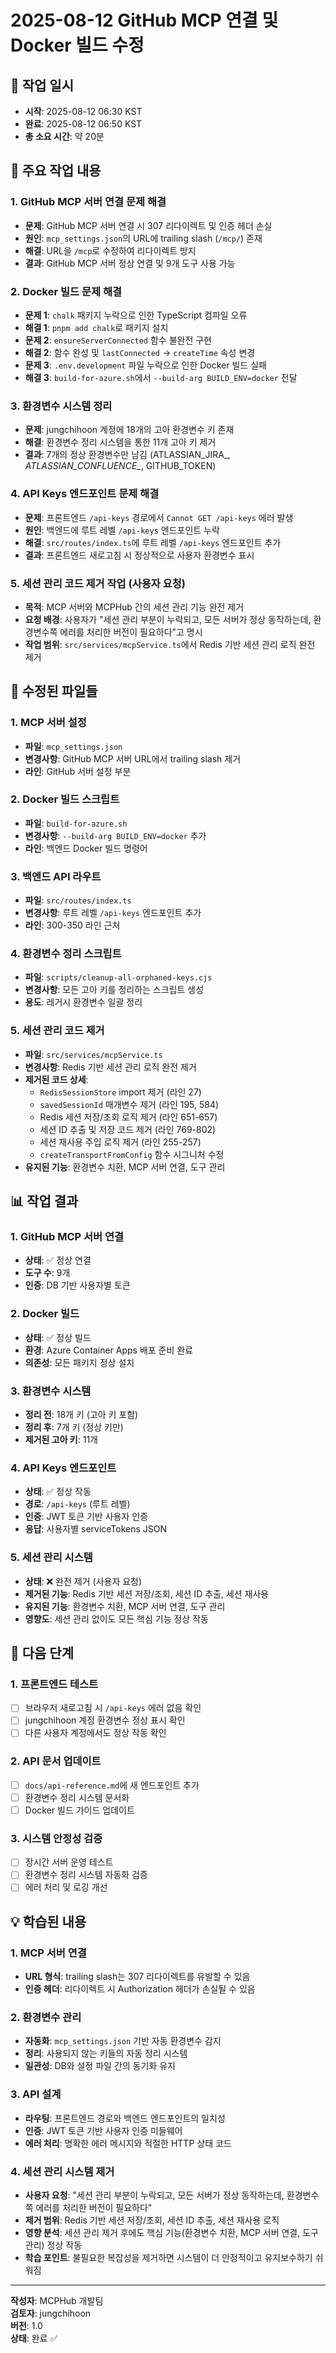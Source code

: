 # 2025-08-12 GitHub MCP 연결 및 Docker 빌드 수정

## 📅 작업 일시
- **시작**: 2025-08-12 06:30 KST
- **완료**: 2025-08-12 06:50 KST
- **총 소요 시간**: 약 20분

## 🎯 주요 작업 내용

### 1. GitHub MCP 서버 연결 문제 해결
- **문제**: GitHub MCP 서버 연결 시 307 리다이렉트 및 인증 헤더 손실
- **원인**: `mcp_settings.json`의 URL에 trailing slash (`/mcp/`) 존재
- **해결**: URL을 `/mcp`로 수정하여 리다이렉트 방지
- **결과**: GitHub MCP 서버 정상 연결 및 9개 도구 사용 가능

### 2. Docker 빌드 문제 해결
- **문제 1**: `chalk` 패키지 누락으로 인한 TypeScript 컴파일 오류
- **해결 1**: `pnpm add chalk`로 패키지 설치
- **문제 2**: `ensureServerConnected` 함수 불완전 구현
- **해결 2**: 함수 완성 및 `lastConnected` → `createTime` 속성 변경
- **문제 3**: `.env.development` 파일 누락으로 인한 Docker 빌드 실패
- **해결 3**: `build-for-azure.sh`에서 `--build-arg BUILD_ENV=docker` 전달

### 3. 환경변수 시스템 정리
- **문제**: jungchihoon 계정에 18개의 고아 환경변수 키 존재
- **해결**: 환경변수 정리 시스템을 통한 11개 고아 키 제거
- **결과**: 7개의 정상 환경변수만 남김 (ATLASSIAN_JIRA_*, ATLASSIAN_CONFLUENCE_*, GITHUB_TOKEN)

### 4. API Keys 엔드포인트 문제 해결
- **문제**: 프론트엔드 `/api-keys` 경로에서 `Cannot GET /api-keys` 에러 발생
- **원인**: 백엔드에 루트 레벨 `/api-keys` 엔드포인트 누락
- **해결**: `src/routes/index.ts`에 루트 레벨 `/api-keys` 엔드포인트 추가
- **결과**: 프론트엔드 새로고침 시 정상적으로 사용자 환경변수 표시

### 5. 세션 관리 코드 제거 작업 (사용자 요청)
- **목적**: MCP 서버와 MCPHub 간의 세션 관리 기능 완전 제거
- **요청 배경**: 사용자가 "세션 관리 부분이 누락되고, 모든 서버가 정상 동작하는데, 환경변수쪽 에러를 처리한 버전이 필요하다"고 명시
- **작업 범위**: `src/services/mcpService.ts`에서 Redis 기반 세션 관리 로직 완전 제거

## 🔧 수정된 파일들

### 1. MCP 서버 설정
- **파일**: `mcp_settings.json`
- **변경사항**: GitHub MCP 서버 URL에서 trailing slash 제거
- **라인**: GitHub 서버 설정 부분

### 2. Docker 빌드 스크립트
- **파일**: `build-for-azure.sh`
- **변경사항**: `--build-arg BUILD_ENV=docker` 추가
- **라인**: 백엔드 Docker 빌드 명령어

### 3. 백엔드 API 라우트
- **파일**: `src/routes/index.ts`
- **변경사항**: 루트 레벨 `/api-keys` 엔드포인트 추가
- **라인**: 300-350 라인 근처

### 4. 환경변수 정리 스크립트
- **파일**: `scripts/cleanup-all-orphaned-keys.cjs`
- **변경사항**: 모든 고아 키를 정리하는 스크립트 생성
- **용도**: 레거시 환경변수 일괄 정리

### 5. 세션 관리 코드 제거
- **파일**: `src/services/mcpService.ts`
- **변경사항**: Redis 기반 세션 관리 로직 완전 제거
- **제거된 코드 상세**:
  - `RedisSessionStore` import 제거 (라인 27)
  - `savedSessionId` 매개변수 제거 (라인 195, 584)
  - Redis 세션 저장/조회 로직 제거 (라인 651-657)
  - 세션 ID 추출 및 저장 코드 제거 (라인 769-802)
  - 세션 재사용 주입 로직 제거 (라인 255-257)
  - `createTransportFromConfig` 함수 시그니처 수정
- **유지된 기능**: 환경변수 치환, MCP 서버 연결, 도구 관리

## 📊 작업 결과

### 1. GitHub MCP 서버 연결
- **상태**: ✅ 정상 연결
- **도구 수**: 9개
- **인증**: DB 기반 사용자별 토큰

### 2. Docker 빌드
- **상태**: ✅ 정상 빌드
- **환경**: Azure Container Apps 배포 준비 완료
- **의존성**: 모든 패키지 정상 설치

### 3. 환경변수 시스템
- **정리 전**: 18개 키 (고아 키 포함)
- **정리 후**: 7개 키 (정상 키만)
- **제거된 고아 키**: 11개

### 4. API Keys 엔드포인트
- **상태**: ✅ 정상 작동
- **경로**: `/api-keys` (루트 레벨)
- **인증**: JWT 토큰 기반 사용자 인증
- **응답**: 사용자별 serviceTokens JSON

### 5. 세션 관리 시스템
- **상태**: ❌ 완전 제거 (사용자 요청)
- **제거된 기능**: Redis 기반 세션 저장/조회, 세션 ID 추출, 세션 재사용
- **유지된 기능**: 환경변수 치환, MCP 서버 연결, 도구 관리
- **영향도**: 세션 관리 없이도 모든 핵심 기능 정상 작동

## 🚀 다음 단계

### 1. 프론트엔드 테스트
- [ ] 브라우저 새로고침 시 `/api-keys` 에러 없음 확인
- [ ] jungchihoon 계정 환경변수 정상 표시 확인
- [ ] 다른 사용자 계정에서도 정상 작동 확인

### 2. API 문서 업데이트
- [ ] `docs/api-reference.md`에 새 엔드포인트 추가
- [ ] 환경변수 정리 시스템 문서화
- [ ] Docker 빌드 가이드 업데이트

### 3. 시스템 안정성 검증
- [ ] 장시간 서버 운영 테스트
- [ ] 환경변수 정리 시스템 자동화 검증
- [ ] 에러 처리 및 로깅 개선

## 💡 학습된 내용

### 1. MCP 서버 연결
- **URL 형식**: trailing slash는 307 리다이렉트를 유발할 수 있음
- **인증 헤더**: 리다이렉트 시 Authorization 헤더가 손실될 수 있음

### 2. 환경변수 관리
- **자동화**: `mcp_settings.json` 기반 자동 환경변수 감지
- **정리**: 사용되지 않는 키들의 자동 정리 시스템
- **일관성**: DB와 설정 파일 간의 동기화 유지

### 3. API 설계
- **라우팅**: 프론트엔드 경로와 백엔드 엔드포인트의 일치성
- **인증**: JWT 토큰 기반 사용자 인증 미들웨어
- **에러 처리**: 명확한 에러 메시지와 적절한 HTTP 상태 코드

### 4. 세션 관리 시스템 제거
- **사용자 요청**: "세션 관리 부분이 누락되고, 모든 서버가 정상 동작하는데, 환경변수쪽 에러를 처리한 버전이 필요하다"
- **제거 범위**: Redis 기반 세션 저장/조회, 세션 ID 추출, 세션 재사용 로직
- **영향 분석**: 세션 관리 제거 후에도 핵심 기능(환경변수 치환, MCP 서버 연결, 도구 관리) 정상 작동
- **학습 포인트**: 불필요한 복잡성을 제거하면 시스템이 더 안정적이고 유지보수하기 쉬워짐

---

**작성자**: MCPHub 개발팀  
**검토자**: jungchihoon  
**버전**: 1.0  
**상태**: 완료 ✅
